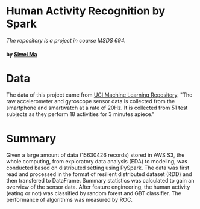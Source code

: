 # Human Activity Recognition by Spark
*The repository is a project in course MSDS 694.* 

#### by [Siwei Ma](https://www.linkedin.com/in/siwei-ma-28345856/)

# Data
The data of this project came from [UCI Machine Learning Repository](https://archive.ics.uci.edu/ml/datasets/WISDM+Smartphone+and+Smartwatch+Activity+and+Biometrics+Dataset+). "The raw accelerometer and gyroscope sensor data is collected from the smartphone and smartwatch at a rate of 20Hz. It is collected from 51 test subjects as they perform 18 activities for 3 minutes apiece."

# Summary
Given a large amount of data (15630426 records) stored in AWS S3, the whole computing, from exploratory data analysis (EDA) to modeling, was conducted based on distributed setting using PySpark. The data was first read and processed in the format of resilient distributed dataset (RDD) and then transfered to DataFrame. Summary statistics was calculated to gain an overview of the sensor data. After feature engineering, the human activity (eating or not) was classified by random forest and GBT classifier. The performance of algorithms was measured by ROC.




